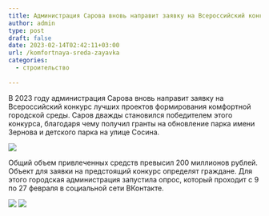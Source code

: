 ```yaml
---
title: Администрация Сарова вновь направит заявку на Всероссийский конкурс лучших проектов формирования комфортной городской среды
author: admin
type: post
draft: false
date: 2023-02-14T02:42:11+03:00
url: /komfortnaya-sreda-zayavka
categories:
  - строительство
  
---
```


В 2023 году администрация Сарова вновь направит заявку на Всероссийский конкурс лучших проектов формирования комфортной городской среды. Саров дважды становился победителем этого конкурса, благодаря чему получил гранты на обновление парка имени Зернова и детского парка на улице Сосина.

<img src="https://sun9-west.userapi.com/sun9-3/s/v1/ig2/p1JEV6CK2bZebM37r5uNMVJuZTyH6LRFH8p4bJfRIdsmKoLMedujx051L8ERmVsaKcJuxx8kyiLTkShsyy65ztJe.jpg?size=2560x1810&quality=95&type=album"> 

Общий объем привлеченных средств превысил 200 миллионов рублей. Объект для заявки на предстоящий конкурс определят граждане. Для этого городская администрация запустила опрос, который проходит с 9 по 27 февраля в социальной сети ВКонтакте.

<!--more-->

<img src="https://sun9-east.userapi.com/sun9-58/s/v1/ig2/oLu5rHkwTnU0olLogyey2q8Qj4TZh-lVF9NKTW4DuC50CcqfYK17eAr1BTkWSbxnt5ka7TBKEAS0T42X7CI6nPRt.jpg?size=2560x1810&quality=95&type=album"> 

<img src="https://sun9-east.userapi.com/sun9-23/s/v1/ig2/6v97d4RCXUhW5iCcjtzqEOUaSutUfVtCvTTDCjZeMI6WqkciMjO-3y2CTO4W8QR8bTQryz5BdER9r3dihuC95Snq.jpg?size=2560x1810&quality=95&type=album"> 

